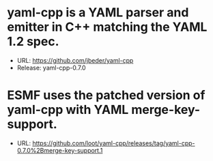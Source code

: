 # yaml-cpp is a YAML parser and emitter in C++ matching the YAML 1.2 spec.

* URL: https://github.com/jbeder/yaml-cpp
* Release: yaml-cpp-0.7.0

# ESMF uses the patched version of yaml-cpp with YAML merge-key-support.

* URL: https://github.com/loot/yaml-cpp/releases/tag/yaml-cpp-0.7.0%2Bmerge-key-support.1
